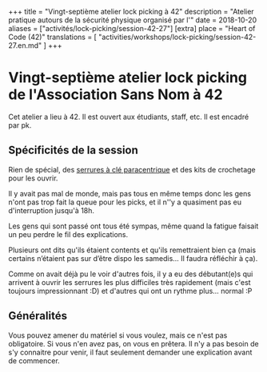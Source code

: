 +++
title = "Vingt-septième atelier lock picking à 42"
description = "Atelier pratique autours de la sécurité physique organisé par l'"
date = 2018-10-20
aliases = ["activités/lock-picking/session-42-27"]
[extra]
place = "Heart of Code (42)"
translations = [
    "activities/workshops/lock-picking/session-42-27.en.md"
]
+++

# Vingt-septième atelier lock picking de l'Association Sans Nom à 42

Cet atelier a lieu à 42. Il est ouvert aux étudiants, staff, etc.
Il est encadré par pk.

## Spécificités de la session

Rien de spécial, des [serrures à clé
paracentrique](@/activities/workshops/lock-picking/documentation/paracentric.fr.md) et des
kits de crochetage pour les ouvrir.

Il y avait pas mal de monde, mais pas tous en même temps donc les gens n'ont
pas trop fait la queue pour les picks, et il n''y a quasiment pas eu
d'interruption jusqu'à 18h. 

Les gens qui sont passé ont tous été sympas, même quand la fatigue faisait un
peu perdre le fil des explications.

Plusieurs ont dits qu'ils étaient contents et qu'ils remettraient bien ça (mais
certains n’étaient pas sur d’être dispo les samedis… Il faudra réfléchir à ça).

Comme on avait déjà pu le voir d'autres fois, il y a eu des débutant(e)s qui
arrivent à ouvrir les serrures les plus difficiles très rapidement (mais c'est
toujours impressionnant :D) et d'autres qui ont un rythme plus… normal :P

## Généralités

Vous pouvez amener du matériel si vous voulez, mais ce n'est pas obligatoire.
Si vous n'en avez pas, on vous en prêtera.
Il n'y a pas besoin de s'y connaitre pour venir, il faut seulement demander une
explication avant de commencer.
